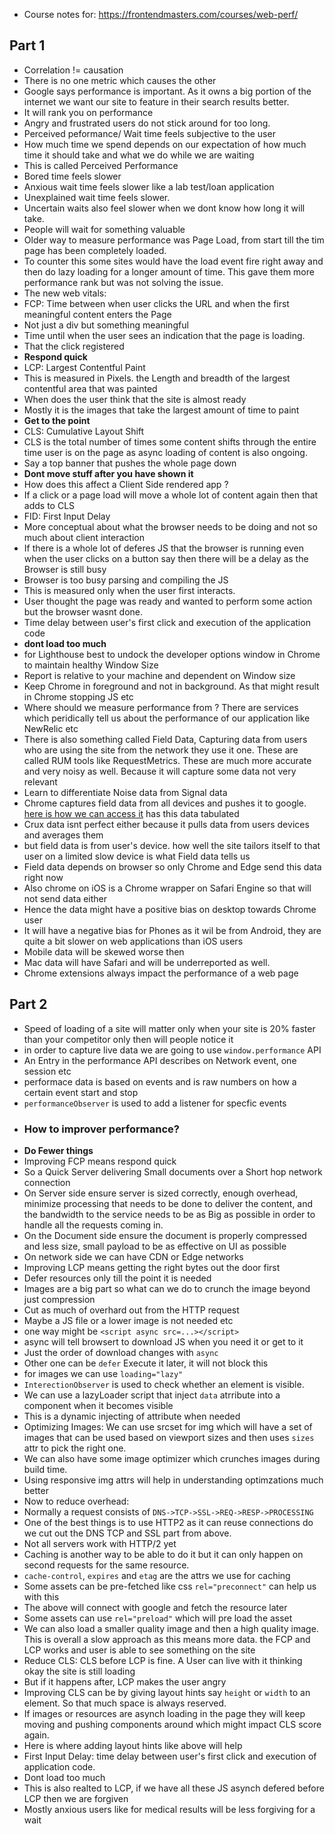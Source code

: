 * Course notes for: https://frontendmasters.com/courses/web-perf/
## Part 1
* Correlation != causation
* There is no one metric which causes the other
* Google says performance is important. As it owns a big portion of the internet we want our site to feature in their search results better.
* It will rank you on performance
* Angry and frustrated users do not stick around for too long.
* Perceived peformance/ Wait time feels subjective to the user
* How much time we spend depends on our expectation of how much time it should take and what we do while we are waiting
* This is called Perceived Performance
* Bored time feels slower
* Anxious wait time feels slower like a lab test/loan application
* Unexplained wait time feels slower.
* Uncertain waits also feel slower when we dont know how long it will take.
* People will wait for something valuable
* Older way to measure performance was Page Load, from start till the tim page has been completely loaded.
* To counter this some sites would have the load event fire right away and then do lazy loading for a longer amount of time. This gave them more performance rank but was not solving the issue.
* The new web vitals:
* FCP: Time between when user clicks the URL and when the first meaningful content enters the Page
* Not just a div but something meaningful
* Time until when the user sees an indication that the page is loading. 
* That the click registered
* **Respond quick**
* LCP: Largest Contentful Paint 
* This is measured in Pixels. the Length and breadth of the largest contentful area that was painted
* When does the user think that the site is almost ready
* Mostly it is the images that take the largest amount of time to paint
* **Get to the point**
* CLS: Cumulative Layout Shift
* CLS is the total number of times some content shifts through the entire time user is on the page as async loading of content is also ongoing.
* Say a top banner that pushes the whole page down
* **Dont move stuff after you have shown it**
* How does this affect a Client Side rendered app ? 
* If a click or a page load will move a whole lot of content again then that adds to CLS
* FID: First Input Delay
* More conceptual about what the browser needs to be doing and not so much about client interaction
* If there is a whole lot of deferes JS that the browser is running even when the user clicks on a button say then there will be a delay as the Browser is still busy
* Browser is too busy parsing and compiling the JS
* This is measured only when the user first interacts.
* User thought the page was ready and wanted to perform some action but the browser wasnt done.
* Time delay between user's first click and execution of the application code
* **dont load too much**
* for Lighthouse best to undock the developer options window in Chrome to maintain healthy Window Size
* Report is relative to your machine and dependent on Window size
* Keep Chrome in foreground and not in background. As that might result in Chrome stopping JS etc
* Where should we measure performance from ? There are services which peridically tell us about the performance of our application like NewRelic etc
* There is also something called Field Data, Capturing data from users who are using the site from the network they use it one. These are called RUM tools like RequestMetrics. These are much more accurate and very noisy as well. Because it will capture some data not very relevant
* Learn to differentiate Noise data from Signal data
* Chrome captures field data from all devices and pushes it to google. [here is how we can access it](https://crux-compare.netlify.app) has this data tabulated 
* Crux data isnt perfect either because it pulls data from users devices and averages them
* but field data is from user's device. how well the site tailors itself to that user on a limited slow device is what Field data tells us
* Field data depends on browser so only Chrome and Edge send this data right now
* Also chrome on iOS is a Chrome wrapper on Safari Engine so that will not send data either
* Hence the data might have a positive bias on desktop towards Chrome user
* It will have a negative bias for Phones as it wil be from Android, they are quite a bit slower on web applications than iOS users
* Mobile data will be skewed worse then
* Mac data will have Safari and will be underreported as well.
* Chrome extensions always impact the performance of a web page
  
## Part 2

* Speed of loading of a site will matter only when your site is 20% faster than your competitor only then will people notice it
* in order to capture live data we are going to use `window.performance` API
* An Entry in the performance API describes on Network event, one session etc
* performace data is based on events and is raw numbers on how a certain event start and stop
* `performanceObserver` is used to add a listener for specfic events
* ### How to improver performance?
* **Do Fewer things**
* Improving FCP means respond quick
* So a Quick Server delivering Small documents over a Short hop network connection
* On Server side ensure server is sized correctly, enough overhead, minimize processing that needs to be done to deliver the content, and the bandwidth to the service needs to be as Big as possible in order to handle all the requests coming in.
* On the Document side ensure the document is properly compressed and less size, small payload to be as effective on UI as possible
* On network side we can have CDN or Edge networks
* Improving LCP means getting the right bytes out the door first
* Defer resources only till the point it is needed
* Images are a big part so what can we do to crunch the image beyond just compression
* Cut as much of overhard out from the HTTP request
* Maybe a JS file or a lower image is not needed etc
* one way might be `<script async src=...></script>`
* async will tell browsert to download JS when you need it or get to it
* Just the order of download changes with `async`
* Other one can be `defer` Execute it later, it will not block this
* for images we can use `loading="lazy"`
* `InterectionObserver` is used to check whether an element is visible.
* We can use a lazyLoader script that inject `data` atrribute into a component when it becomes visible
* This is a dynamic injecting of attribute when needed
* Optimizing Images: We can use srcset for img which will have a set of images that can be used based on viewport sizes and then uses `sizes` attr to pick the right one.
* We can also have some image optimizer which crunches images during build time.
* Using responsive img attrs will help in understanding optimzations much better
* Now to reduce overhead:
* Normally a request consists of `DNS->TCP->SSL->REQ->RESP->PROCESSING`
* One of the best things is to use HTTP2 as it can reuse connections do we cut out the DNS TCP and SSL part from above.
* Not all servers work with HTTP/2 yet
* Caching is another way to be able to do it but it can only happen on second requests for the same resource.
* `cache-control`, `expires` and `etag` are the attrs we use for caching
* Some assets can be pre-fetched like css `rel="preconnect"` can help us with this
* The above will connect with google and fetch the resource later
* Some assets  can use `rel="preload"` which will pre load the asset
* We can also load a smaller quality image and then a high quality image. This is overall a slow approach as this means more data. the FCP and LCP works and user is able to see something on the site
* Reduce CLS: CLS before LCP is fine. A User can live with it thinking okay the site is still loading
* But if it happens after, LCP makes the user angry
* Improving CLS can be by giving layout hints say `height` or `width` to an element. So that much space is always reserved.
* If images or resources are asynch loading in the page they will keep moving and pushing components around which might impact CLS score again.
* Here is where adding layout hints like above will help
* First Input Delay: time delay between user's first click and execution of application code.
* Dont load too much
* This is also realted to LCP, if we have all these JS asynch defered before LCP then we are forgiven
* Mostly anxious users like for medical results will be less forgiving for a wait